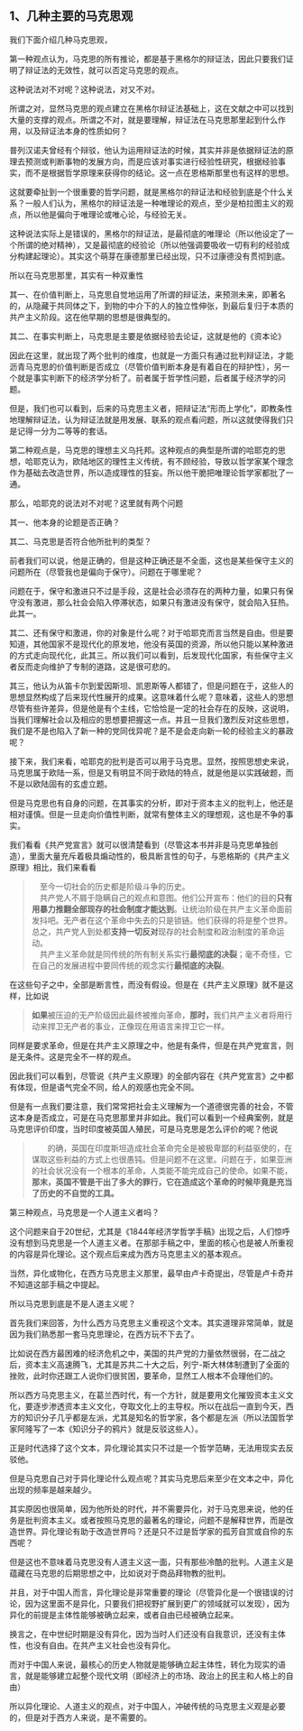 <h2>1、几种主要的马克思观</h2><p data-pid="_fBqBS2r">我们下面介绍几种马克思观，</p><p data-pid="FNdF3AGT">第一种观点认为，马克思的所有推论，都是基于黑格尔的辩证法，因此只要我们证明了辩证法的无效性，就可以否定马克思的观点。</p><p data-pid="w2s1nlJ5">这种说法对不对呢？这种说法，对又不对。</p><p data-pid="xN4s9UJl">所谓之对，显然马克思的观点建立在黑格尔辩证法基础上，这在文献之中可以找到大量的支撑的观点。所谓之不对，就是要理解，辩证法在马克思那里起到什么作用，以及辩证法本身的性质如何？</p><p data-pid="wCKCGTxm">普列汉诺夫曾经有个辩驳，他认为运用辩证法的时候，其实并非是依据辩证法的原理去预测或判断事物的发展方向，而是应该对事实进行经验性研究，根据经验事实，而不是根据哲学原理来获得你的结论。这一点在恩格斯那里也有这样的思想。</p><p data-pid="i8PjDnfg">这就要牵扯到一个很重要的哲学问题，就是黑格尔的辩证法和经验到底是个什么关系？一般人们认为，黑格尔的辩证法是一种唯理论的观点，至少是柏拉图主义的观点，所以他是偏向于唯理论或唯心论，与经验无关。</p><p data-pid="Rnw3-Y7U">这种说法实际上是错误的，黑格尔的辩证法，是最彻底的唯理论（所以他设定了一个所谓的绝对精神），又是最彻底的经验论（所以他强调要吸收一切有利的经验成分构建起理论）。其实这个萌芽在康德那里已经出现，只不过康德没有贯彻到底。</p><p data-pid="3VAx7I-J">所以在马克思那里，其实有一种双重性</p><p data-pid="_lmHOEXv">其一、在价值判断上，马克思自觉地运用了所谓的辩证法，来预测未来，即著名的，从隐藏于共同体之下，到物的中介下的人的独立性伸张，到最后复归于本质的共产主义阶段。这在他早期的思想是很典型的。</p><p data-pid="Ii1l3j9K">其二、在事实判断上，马克思是主要是依据经验去论证，这就是他的《资本论》</p><p data-pid="tT9SFtZA">因此在这里，就出现了两个批判的维度，也就是一方面只有通过批判辩证法，才能沥青马克思的价值判断是否成立（尽管价值判断本身是有着自在的辩护性），另一个就是事实判断下的经济学分析了。前者属于哲学性问题，后者属于经济学的问题。</p><p data-pid="uA55gNlw">但是，我们也可以看到，后来的马克思主义者，把辩证法“形而上学化”，即教条性地理解辩证法，认为辩证法就是用发展、联系的观点看问题，所以这就使得我们只是记得一分为二等等的套话。</p><p data-pid="q7WYD_tV">第二种观点是，马克思的理想主义乌托邦。这种观点的典型是所谓的哈耶克的思想，哈耶克认为，欧陆地区的理性主义传统，有不顾经验，导致以哲学家某个理念作为基础去改造世界，所以造成理性的狂妄。所以他干脆把唯理论哲学家都批了一通。</p><p data-pid="ON5S0hRe">那么，哈耶克的说法对不对呢？这里就有两个问题</p><p data-pid="Ey2_BqfH">其一、他本身的论题是否正确？</p><p data-pid="ZJ-D7O21">其二、马克思是否符合他所批判的类型？</p><p data-pid="hyJfGFGS">前者我们可以说，他是正确的，但是这种正确还是不全面，这也是某些保守主义的问题所在（尽管我也是偏向于保守）。问题在于哪里呢？</p><p data-pid="I3XMyCkS">问题在于，保守和激进只不过是手段，这是社会必须存在的两种力量，如果只有保守没有激进，那么社会会陷入停滞状态，如果只有激进没有保守，就会陷入狂热。此其一。</p><p data-pid="tzmJlusq">其二、还有保守和激进，你的对象是什么呢？对于哈耶克而言当然是自由。但是要知道，其他国家不是现代化的原发地，他没有英国的资源，所以他只能以某种激进的方式走向现代化，此其三。所以我们可以看到，后发现代化国家，有些保守主义者反而走向维护了专制的道路，这是很可悲的。</p><p data-pid="cXqo40cD">其三，他认为从笛卡尔到爱因斯坦、凯恩斯等人都错了，但是问题在于，这些人的思想显然构成了后来现代性展开的成果。这意味着什么呢？意味着，这些人的思想尽管有些许差异，但是他是有个主线，它恰恰是一定的社会存在的反映，这说明，当我们理解社会以及相应的思想要把握这一点。并且一旦我们激烈反对这些思想，我们是不是也陷入了新一种的党同伐异呢？是不是会走向新一轮的经验主义的暴政呢？</p><p data-pid="LVcyyKrT">接下来，我们来看，哈耶克的批判是否可以用于马克思。显然，按照思想史来说，马克思属于欧陆一系，但是又有明显不同于欧陆的特点，就是他是以实践破题，而不是以欧陆固有的玄虚立题。</p><p data-pid="olokWQWg">但是马克思也有自身的问题，在其事实的分析，即对于资本主义的批判上，他还是相对谨慎。但是一旦走向价值性判断，就常有整体主义的理想观，这也是不争的事实。</p><p data-pid="B2OR-I9W">我们看看《共产党宣言》就可以很清楚看到（尽管这本书并非是马克思单独创造），里面大量充斥着极具煽动性的，极具断言性的句子，与恩格斯的《共产主义原理》相比，我们来看看</p><blockquote data-pid="wMM0d1B_">　至今一切社会的历史都是阶级斗争的历史。<br>　共产党人不屑于隐瞒自己的观点和意图。他们公开宣布：他们的目的<b>只有用暴力推翻全部现存的社会制度才能达到</b>。让统治阶级在共产主义革命面前发抖吧。无产者在这个革命中失去的只是锁链。他们获得的将是整个世界。<br>总之，共产党人到处都<b>支持一切反对</b>现存的社会制度和政治制度的革命运动。<br>　共产主义革命就是同传统的所有制关系实行<b>最彻底的决裂</b>；毫不奇怪，它在自己的发展进程中要同传统的观念实行<b>最彻底的决裂</b>。</blockquote><p data-pid="xZh9UxTF">在这些句子之中，全部是断言性，而没有假设。但是在《共产主义原理》就不是这样，比如说</p><blockquote data-pid="0uRoWt5l"><b>如果</b>被压迫的无产阶级因此最终被推向革命，<b>那时，</b>我们共产主义者将用行动来捍卫无产者的事业，正像现在用语言来捍卫它一样。</blockquote><p data-pid="k-OR-FrD">同样是要求革命，但是在共产主义原理之中，他是有条件，但是在共产党宣言，则是无条件。这是完全不一样的观点。</p><p data-pid="bDLw-1e4">因此我们可以看到，尽管说《共产主义原理》的全部内容在《共产党宣言》之中都有体现，但是语气完全不同，给人的观感也完全不同。</p><p data-pid="-lKiYl0i">但是有一点我们要注意，我们常常把社会主义理解为一个道德很完善的社会，不管这本身是否成立，可是在马克思那里并非如此。我们可以看到一个经典案例，就是马克思评价印度，当时印度被英国人殖民，可是马克思是怎么评价的呢？他说</p><blockquote data-pid="pWIzq8Iq">　　的确，英国在印度斯坦造成社会革命完全是被极卑鄙的利益驱使的，在谋取这些利益的方式上也很愚钝。但是问题不在这里。问题在于，如果亚洲的社会状况没有一个根本的革命，人类能不能完成自己的使命。如果不能，<b>那末，英国不管是干出了多大的罪行，它在造成这个革命的时候毕竟是充当了历史的不自觉的工具。</b></blockquote><p data-pid="jsHZObOR">第三种观点，马克思是一个人道主义者吗？</p><p data-pid="LHy6S0sx">这个问题来自于20世纪，尤其是《1844年经济学哲学手稿》出现之后，人们惊呼没有想到马克思是一个人道主义者。在那部手稿之中，里面的核心也是被人所重视的内容是异化理论。这个观点后来成为西方马克思主义的基本观点。</p><p data-pid="OdWanE5i">当然，异化或物化，在西方马克思主义那里，最早由卢卡奇提出，尽管是卢卡奇并不知道这部手稿之中提起。</p><p data-pid="kgIxoNab">所以马克思到底是不是人道主义呢？</p><p data-pid="YgAJrWyp">首先我们来回答，为什么西方马克思主义重视这个文本。其实道理非常简单，就是因为我们熟悉那一套马克思理论，在西方玩不下去了。</p><p data-pid="wTLT74kg">比如说在西方最困难的经济危机之中，美国的共产党的力量依然很弱，在二战之后，资本主义高速腾飞，尤其是苏共二十大之后，列宁-斯大林体制遭到了全面的挫败，此时你还跟工人说你们很贫困，要革命，显然工人根本不会理他们的。</p><p data-pid="OF6rK1R8">所以西方马克思主义，在葛兰西时代，有一个方针，就是要用文化摧毁资本主义文化，要逐步渗透资本主义文化，夺取文化上的主导权。所以在战后一直到今天，西方的知识分子几乎都是左派，尤其是知名的哲学家，各个都是左派（所以法国哲学家阿隆写了一本《知识分子的鸦片》就是反驳这些人）。</p><p data-pid="jl5QlP93">正是时代选择了这个文本，异化理论其实只不过是一个哲学范畴，无法用现实去反驳他。</p><p data-pid="7G46ezH-">但是马克思自己对于异化理论什么观点呢？其实马克思后来至少在文本之中，异化出现的频率是越来越少。</p><p data-pid="3KJdLX2b">其实原因也很简单，因为他所处的时代，并不需要异化，对于马克思来说，他的任务是批判资本主义。或者按照马克思的最著名的理论，问题不是解释世界，而是改造世界。异化理论有助于改造世界吗？还是只不过是哲学家的孤芳自赏或自伶的东西呢？</p><p data-pid="V2Yz3Gps">但是这也不意味着马克思没有人道主义这一面，只有那些冷酷的批判。人道主义是蕴藏在马克思的后期思想之中，比如说对于商品拜物教的批判。</p><p data-pid="B0OYQkWr">并且，对于中国人而言，异化理论是非常重要的理论（尽管异化是一个很错误的讨论，因为这里面不是异化，只要我们把视野扩展到更广的领域就可以发现），因为异化的前提是主体性能够被确立起来，或者自由已经被确立起来。</p><p data-pid="8T6c36ZN">换言之，在中世纪时期是没有异化，因为当时人们还没有自我意识，还没有主体性，也没有自由。在共产主义社会也没有异化。</p><p data-pid="EHAbtY77">而对于中国人来说，最核心的历史人物就是能够确立起主体性，转化为现实的语言，就是能够建立起整个现代文明（即经济上的市场、政治上的民主和人格上的自由）</p><p data-pid="WeUYr_4l">所以异化理论、人道主义的观点，对于中国人，冲破传统的马克思主义观是必要的，但是对于西方人来说，是不需要的。</p>